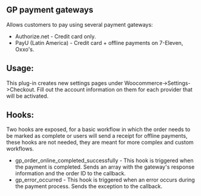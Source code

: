 ## GP payment gateways

Allows customers to pay using several payment gateways:
* Authorize.net - Credit card only.
* PayU (Latin America) - Credit card + offline payments on 7-Eleven, Oxxo's.

## Usage:

This plug-in creates new settings pages under Woocommerce->Settings->Checkout.
Fill out the account information on them for each provider that will be activated.

## Hooks:
Two hooks are exposed, for a basic workflow in which the order needs to be marked as complete or users will send a 
receipt for offline payments, these hooks are not needed, they are meant for more complex and custom workflows.

* gp_order_online_completed_successfully - This hook is triggered when the payment is completed. Sends an array with 
    the gateway's response information and the order ID to the callback.
* gp_error_occurred - This hook is triggered when an error occurs during the payment process. Sends the exception 
    to the callback.




